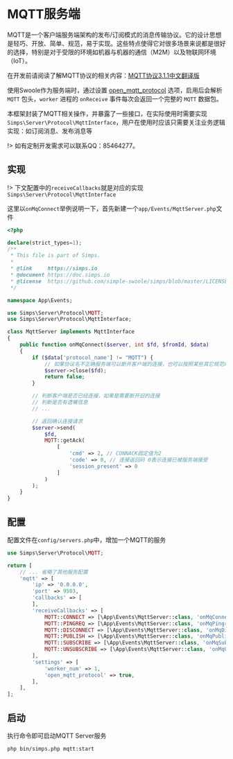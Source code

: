 # MQTT服务端

MQTT是一个客户端服务端架构的发布/订阅模式的消息传输协议。它的设计思想是轻巧、开放、简单、规范，易于实现。这些特点使得它对很多场景来说都是很好的选择，特别是对于受限的环境如机器与机器的通信（M2M）以及物联网环境（IoT）。

在开发前请阅读了解MQTT协议的相关内容：[MQTT协议3.1.1中文翻译版](https://mcxiaoke.gitbook.io/mqtt/01-introduction)

使用Swoole作为服务端时，通过设置 [open_mqtt_protocol](https://wiki.swoole.com/#/server/setting?id=open_mqtt_protocol) 选项，启用后会解析 `MQTT` 包头，`worker` 进程的 `onReceive` 事件每次会返回一个完整的 `MQTT` 数据包。

本框架封装了MQTT相关操作，并暴露了一些接口，在实际使用时需要实现`Simps\Server\Protocol\MqttInterface`，用户在使用时应该只需要关注业务逻辑实现：如订阅消息、发布消息等

!> 如有定制开发需求可以联系QQ：85464277。

## 实现

!> 下文配置中的`receiveCallbacks`就是对应的实现`Simps\Server\Protocol\MqttInterface`

这里以`onMqConnect`举例说明一下，首先新建一个`app/Events/MqttServer.php`文件

```php
<?php

declare(strict_types=1);
/**
 * This file is part of Simps.
 *
 * @link     https://simps.io
 * @document https://doc.simps.io
 * @license  https://github.com/simple-swoole/simps/blob/master/LICENSE
 */

namespace App\Events;

use Simps\Server\Protocol\MQTT;
use Simps\Server\Protocol\MqttInterface;

class MqttServer implements MqttInterface
{
    public function onMqConnect($server, int $fd, $fromId, $data)
    {
        if ($data['protocol_name'] != "MQTT") {
            // 如果协议名不正确服务端可以断开客户端的连接，也可以按照某些其它规范继续处理CONNECT报文
            $server->close($fd);
            return false;
        }

        // 判断客户端是否已经连接，如果是需要断开旧的连接
        // 判断是否有遗嘱信息
        // ...

        // 返回确认连接请求
        $server->send(
            $fd,
            MQTT::getAck(
                [
                    'cmd' => 2, // CONNACK固定值为2
                    'code' => 0, // 连接返回码 0表示连接已被服务端接受
                    'session_present' => 0
                ]
            )
        );
    }
}
```

## 配置

配置文件在`config/servers.php`中，增加一个MQTT的服务

```php
use Simps\Server\Protocol\MQTT;

return [
    // ... 省略了其他服务配置
    'mqtt' => [
        'ip' => '0.0.0.0',
        'port' => 9503,
        'callbacks' => [
        ],
        'receiveCallbacks' => [
            MQTT::CONNECT => [\App\Events\MqttServer::class, 'onMqConnect'],
            MQTT::PINGREQ => [\App\Events\MqttServer::class, 'onMqPingreq'],
            MQTT::DISCONNECT => [\App\Events\MqttServer::class, 'onMqDisconnect'],
            MQTT::PUBLISH => [\App\Events\MqttServer::class, 'onMqPublish'],
            MQTT::SUBSCRIBE => [\App\Events\MqttServer::class, 'onMqSubscribe'],
            MQTT::UNSUBSCRIBE => [\App\Events\MqttServer::class, 'onMqUnsubscribe'],
        ],
        'settings' => [
            'worker_num' => 1,
            'open_mqtt_protocol' => true,
        ],
    ],
];
```

## 启动

执行命令即可启动MQTT Server服务

```bash
php bin/simps.php mqtt:start
```